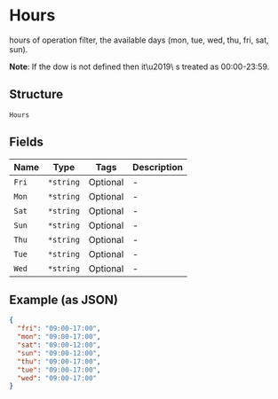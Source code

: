 
# Hours

hours of operation filter, the available days (mon, tue, wed, thu, fri, sat, sun).

**Note**: If the dow is not defined then it\u2019\ s treated as 00:00-23:59.

## Structure

`Hours`

## Fields

| Name | Type | Tags | Description |
|  --- | --- | --- | --- |
| `Fri` | `*string` | Optional | - |
| `Mon` | `*string` | Optional | - |
| `Sat` | `*string` | Optional | - |
| `Sun` | `*string` | Optional | - |
| `Thu` | `*string` | Optional | - |
| `Tue` | `*string` | Optional | - |
| `Wed` | `*string` | Optional | - |

## Example (as JSON)

```json
{
  "fri": "09:00-17:00",
  "mon": "09:00-17:00",
  "sat": "09:00-12:00",
  "sun": "09:00-12:00",
  "thu": "09:00-17:00",
  "tue": "09:00-17:00",
  "wed": "09:00-17:00"
}
```

